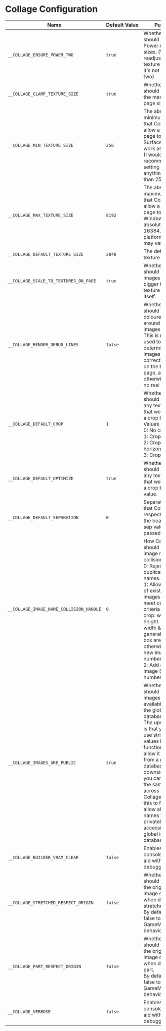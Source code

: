# Collage Configuration

|Name|<nobr>Default Value</nobr>|Purpose|
|---|---|---|
|`__COLLAGE_ENSURE_POWER_TWO`|`true`|Whether Collage should respect Power of Two sizes. (Will readjust the texture page if it's not power of two)|
|`__COLLAGE_CLAMP_TEXTURE_SIZE`|`true`|Whether Collage should clamp to the max texture page size.|
|`__COLLAGE_MIN_TEXTURE_SIZE`|`256`|The absolute minimum size that Collage will allow a texture page to be. Surfaces can work as low as 1. (I wouldn't recommend setting it to anything lower than 256.)|
|`__COLLAGE_MAX_TEXTURE_SIZE`|`8192`|The absolute maximum size that Collage will allow a texture page to be. On Windows, the absolute max is 16384. Other platforms/devices may vary.|
|`__COLLAGE_DEFAULT_TEXTURE_SIZE`|`2048`|The default texture page size.|
|`__COLLAGE_SCALE_TO_TEXTURES_ON_PAGE`|`true`|Whether Collage should scale images that are bigger than the texture page itself.|
|`__COLLAGE_RENDER_DEBUG_LINES`|`false`|Whether Collage should bake coloured boxes around all of the images or not. This is mostly used to determine that images are correctly fitting on the texture page, and otherwise serve no real purpose.|
|`__COLLAGE_DEFAULT_CROP`|`1`|Whether Collage should autocrop any texture pages that weren't given a crop level. Values include:<br> 0: No cropping<br> 1: Crop all sides<br>  2: Crop horizontally<br>  3: Crop Vertically|
|`__COLLAGE_DEFAULT_OPTIMIZE`|`true`|Whether Collage should autocrop any texture pages that weren't given a crop true/false value.|
|`__COLLAGE_DEFAULT_SEPARATION`|`0`|Separation value that Collage will respect across the board if no sep value was passed.|
|`__COLLAGE_IMAGE_NAME_COLLISION_HANDLE`|`0`|How Collage should handle image name collisions.<br>0: Reject all duplicate image names.<br>1: Allow replacing of existing images if they meet certain criteria (non-crop: width & height. crop: width & height & general minimal box area) or otherwise add as new image (with number).<br>2: Add as new image (with number).|
|`__COLLAGE_IMAGES_ARE_PUBLIC`|`true`|Whether Collage should make all images added available through the global image database or not. The upside to this is that you can use string-based values in certain functions that allow it to fetch from a global database. The downside is that you can't have the same names across multiple Collages. Setting this to false will allow all image names to be used privately, but not accessible via the global image database.|
|`__COLLAGE_BUILDER_VRAM_CLEAR`|`false`|Enables verbose console output to aid with debugging.|
|`__COLLAGE_STRETCHED_RESPECT_ORIGIN`|`false`|Whether Collage should respect the origin of the image or not when drawing stretched.<br>By default this is false to match GameMaker's behaviour.|
|`__COLLAGE_PART_RESPECT_ORIGIN`|`false`|Whether Collage should respect the origin of the image or not when drawing part.<br>By default this is false to match GameMaker's behaviour.|
|`__COLLAGE_VERBOSE`|`false`|Enables verbose console output to aid with debugging.|